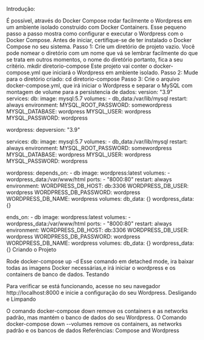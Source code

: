 Introdução:

É possível, através do Docker Compose rodar facilmente o Wordpress em um ambiente isolado construido com Docker Containers. Esse pequeno passo a passo mostra como configurar e executar o Wordpress com o Docker Compose. Antes de iniciar, certifique-se de ter instalado o Docker Compose no seu sistema.
Passo 1:
Crie um diretório de projeto vazio.
Você pode nomear o diretório com um nome que vá se lembrar facilmente do que se trata em outros momentos, o nome do diretório portanto, fica a seu critério.
mkdir diretorio-compose
Este projeto vai conter o docker-compose.yml que iniciará o Wordpress em ambiente isolado.
Passo 2:
Mude para o diretório criado:
cd diretorio-compose
Passo 3:
Crie o arquivo docker-compose.yml, que irá iniciar o Wordpress e separar o MySQL com montagem de volume para a persistencia de dados:
version: "3.9"    
services:
  db:
    image: mysql:5.7
    volumes:
      - db_data:/var/lib/mysql
    restart: always
    environment:
      MYSQL_ROOT_PASSWORD: somewordpress
      MYSQL_DATABASE: wordpress
      MYSQL_USER: wordpress
      MYSQL_PASSWORD: wordpress
    
  wordpress:
    depversion: "3.9"
    
services:
  db:
    image: mysql:5.7
    volumes:
      - db_data:/var/lib/mysql
    restart: always
    environment:
      MYSQL_ROOT_PASSWORD: somewordpress
      MYSQL_DATABASE: wordpress
      MYSQL_USER: wordpress
      MYSQL_PASSWORD: wordpress
    
  wordpress:
    depends_on:
      - db
    image: wordpress:latest
    volumes:
      - wordpress_data:/var/www/html
    ports:
      - "8000:80"
    restart: always
    environment:
      WORDPRESS_DB_HOST: db:3306
      WORDPRESS_DB_USER: wordpress
      WORDPRESS_DB_PASSWORD: wordpress
      WORDPRESS_DB_NAME: wordpress
volumes:
  db_data: {}
  wordpress_data: {}

ends_on:
      - db
    image: wordpress:latest
    volumes:
      - wordpress_data:/var/www/html
    ports:
      - "8000:80"
    restart: always
    environment:
      WORDPRESS_DB_HOST: db:3306
      WORDPRESS_DB_USER: wordpress
      WORDPRESS_DB_PASSWORD: wordpress
      WORDPRESS_DB_NAME: wordpress
volumes:
  db_data: {}
  wordpress_data: {}
Criando o Projeto

Rode docker-compose up -d
Esse comando em detached mode, ira baixar todas as imagens Docker necessárias,e irá iniciar o wordpress e os containers de banco de dados.
Testando

Para verificar se está funcionando, acesse no seu navegador http://localhost:8000 e inicie a configuração do seu Wordpress.
Desligando e Limpando

O comando docker-compose down remove os containers e as networks padrão, mas mantém o banco de dados do seu Wordpress.
O Comando docker-compose down --volumes remove os containers, as networks padrão e os bancos de dados
Referências: Compose and Wordpress